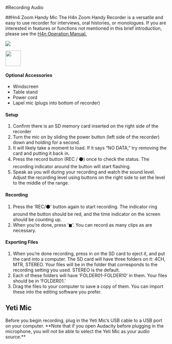 #Recording Audio

##Hn4 Zoom Handy Mic
The H4n Zoom Handy Recorder is a versatile and easy to use recorder for interviews, oral histories, or monologues. If you are interested in features or functions not mentioned in this brief introduction, please see the [H4n Operation Manual.](https://www.zoom-na.com/sites/default/files/products/downloads/pdfs/Zoom_H4nPro_English.pdf)


![](http://leadr.msu.edu/wp-content/uploads/2016/10/handymicoff-anno-3.png)

<img src="http://leadr.msu.edu/wp-content/uploads/2016/10/handymicoff-anno-3.png" width="48">



<p><h4>Optional Accessories</h4>
<ul>
<li>Windscreen</li>
<li>Table stand</li>
<li>Power cord</li>
<li>Lapel mic (plugs into bottom of recorder)</li>
</ul>
</p>
<p><h4>Setup</h4>
<ol>
<li>Confirm there is an SD memory card inserted on the right side of the recorder</li>
<li>Turn the mic on by sliding the power button (left side of the recorder) down and holding for a second.</li>
<li>It will likely take a moment to load. If it says “NO DATA,” try removing the card and putting it back in.</li>
<li>Press the record button (REC / ⚫) once to check the status. The recording indicator around the button will start flashing.</li>
<li>Speak as you will during your recording and watch the sound level. Adjust the recording level using buttons on the right side to set the level to the middle of the range.</li>
</ol>
</p>
<p><h4>Recording</h4>
<ol>
<li>Press the ‘REC/⚫’ button again to start recording. The indicator ring around the button should be red, and the time indicator on the screen should be counting up.</li>
<li>When you’re done, press ‘◼’. You can record as many clips as are necessary.</li>
</ol></p>

<p><h4>Exporting Files</h4>
<ol>
<li>When you’re done recording, press in on the SD card to eject it, and put the card into a computer.
The SD card will have three folders on it: 4CH, MTR, STEREO. Your files will be in the folder that corresponds to the recording setting you used. STEREO is the default.</li>
<li>Each of these folders will have ‘FOLDER01-FOLDER10’ in them. Your files should be in ‘FOLDER01.’</li>
<li>Drag the files to your computer to save a copy of them. You can import these into the editing software you prefer.</li>
</ol></p>


<h2>Yeti Mic</h2>
<p>Before you begin recording, plug in the Yeti Mic’s USB cable to a USB port on your computer.
**Note that if you open Audacity before plugging in the microphone, you will not be able to select the Yeti Mic as your audio source.**</p>
